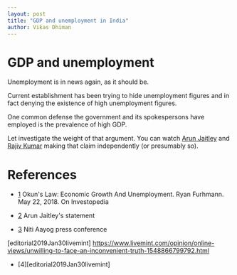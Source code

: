 ```yaml
---
layout: post
title: "GDP and unemployment in India"
author: Vikas Dhiman
---
```


# GDP and unemployment

Unemployment is in news again, as it should be.

Current establishment has been trying to hide unemployment figures and in fact
denying the existence of high unemployment figures.

One common defense the government and its spokespersons have employed is the prevalence of high GDP. 

Let investigate the weight of that argument. You can watch [Arun Jaitley][jaitley2019video] and
[Rajiv Kumar][kumar2019video] making that claim independently (or presumably so).


# References

[okuns2018May22okuns]: https://www.investopedia.com/articles/economics/12/okuns-law.asp
* [1][okuns2018May22okuns]
Okun's Law: Economic Growth And Unemployment. Ryan Furhmann. May 22, 2018. On Investopedia

[jaitley2019video]: https://www.youtube.com/watch?v=iWFtNlklOg8?t=32
* [2][jaitley2019video] Arun Jaitley's statement

[kumar2019video]: https://www.youtube.com/watch?v=qF7c1txemUc&feature=youtu.be
* [3][kumar2019video] Niti Aayog press conference

[editorial2019Jan30livemint] https://www.livemint.com/opinion/online-views/unwilling-to-face-an-inconvenient-truth-1548866799792.html
* [4][editorial2019Jan30livemint]
